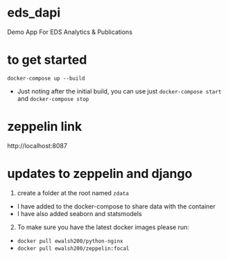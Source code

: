 # eds_dapi
Demo App For EDS Analytics &amp; Publications

# to get started
`docker-compose up --build`
- Just noting after the initial build, you can use just `docker-compose start` and `docker-compose stop`

# zeppelin link
http://localhost:8087

# updates to zeppelin and django
1. create a folder at the root named `zdata`
  - I have added to the docker-compose to share data with the container
  - I have also added seaborn and statsmodels
2. To make sure you have the latest docker images please run:
  - `docker pull ewalsh200/python-nginx`
  - `docker pull ewalsh200/zeppelin:focal`

